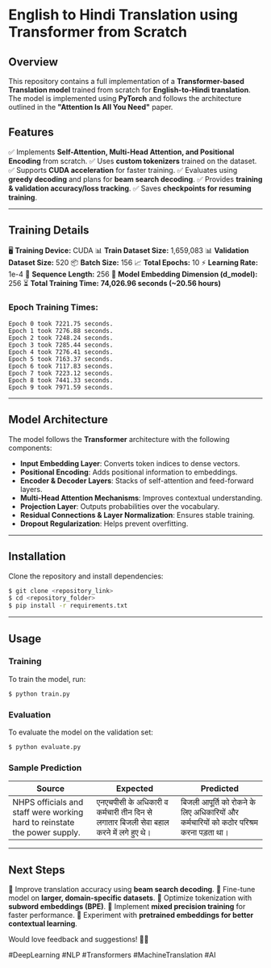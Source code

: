 # English to Hindi Translation using Transformer from Scratch

## Overview
This repository contains a full implementation of a **Transformer-based Translation model** trained from scratch for **English-to-Hindi translation**. The model is implemented using **PyTorch** and follows the architecture outlined in the **"Attention Is All You Need"** paper.

## Features
✅ Implements **Self-Attention, Multi-Head Attention, and Positional Encoding** from scratch.
✅ Uses **custom tokenizers** trained on the dataset.
✅ Supports **CUDA acceleration** for faster training.
✅ Evaluates using **greedy decoding** and plans for **beam search decoding**.
✅ Provides **training & validation accuracy/loss tracking**.
✅ Saves **checkpoints for resuming training**.

---

## Training Details
🖥️ **Training Device:** CUDA
📊 **Train Dataset Size:** 1,659,083
📊 **Validation Dataset Size:** 520
📦 **Batch Size:** 156
📈 **Total Epochs:** 10
⚡ **Learning Rate:** 1e-4
📏 **Sequence Length:** 256
🔢 **Model Embedding Dimension (d_model):** 256
⏳ **Total Training Time:** **74,026.96 seconds (~20.56 hours)**

### Epoch Training Times:
```
Epoch 0 took 7221.75 seconds.
Epoch 1 took 7276.88 seconds.
Epoch 2 took 7248.24 seconds.
Epoch 3 took 7285.44 seconds.
Epoch 4 took 7276.41 seconds.
Epoch 5 took 7163.37 seconds.
Epoch 6 took 7117.83 seconds.
Epoch 7 took 7223.12 seconds.
Epoch 8 took 7441.33 seconds.
Epoch 9 took 7971.59 seconds.
```

---

## Model Architecture
The model follows the **Transformer** architecture with the following components:
- **Input Embedding Layer**: Converts token indices to dense vectors.
- **Positional Encoding**: Adds positional information to embeddings.
- **Encoder & Decoder Layers**: Stacks of self-attention and feed-forward layers.
- **Multi-Head Attention Mechanisms**: Improves contextual understanding.
- **Projection Layer**: Outputs probabilities over the vocabulary.
- **Residual Connections & Layer Normalization**: Ensures stable training.
- **Dropout Regularization**: Helps prevent overfitting.

---

## Installation
Clone the repository and install dependencies:
```bash
$ git clone <repository_link>
$ cd <repository_folder>
$ pip install -r requirements.txt
```

---

## Usage
### Training
To train the model, run:
```bash
$ python train.py
```

### Evaluation
To evaluate the model on the validation set:
```bash
$ python evaluate.py
```

### Sample Prediction
| Source | Expected | Predicted |
|--------|---------|-----------|
| NHPS officials and staff were working hard to reinstate the power supply. | एनएचपीसी के अधिकारी व कर्मचारी तीन दिन से लगातार बिजली सेवा बहाल करने में लगे हुए थे। | बिजली आपूर्ति को रोकने के लिए अधिकारियों और कर्मचारियों को कठोर परिश्रम करना पड़ता था। |

---

## Next Steps
🔹 Improve translation accuracy using **beam search decoding**.
🔹 Fine-tune model on **larger, domain-specific datasets**.
🔹 Optimize tokenization with **subword embeddings (BPE)**.
🔹 Implement **mixed precision training** for faster performance.
🔹 Experiment with **pretrained embeddings for better contextual learning**.

Would love feedback and suggestions! 🚀🔥

#DeepLearning #NLP #Transformers #MachineTranslation #AI